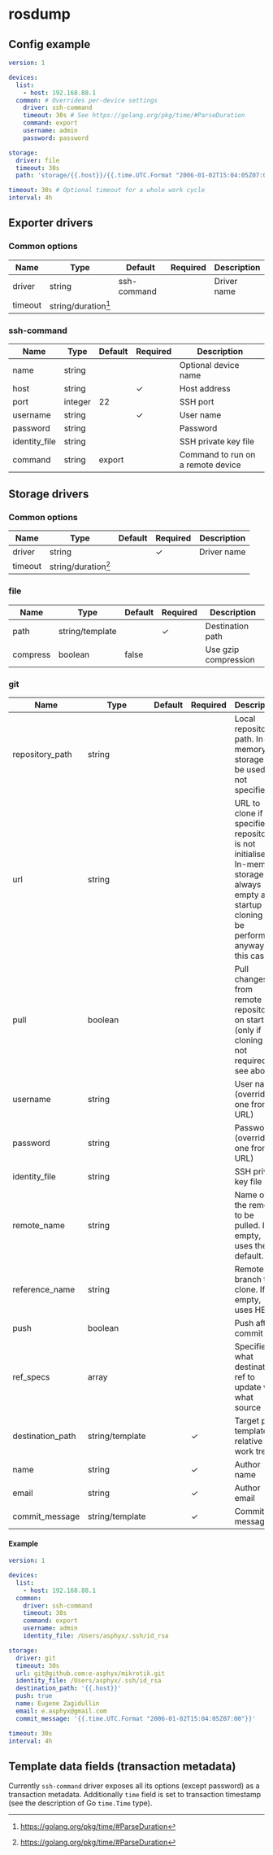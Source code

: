 # rosdump

## Config example

```yaml
version: 1

devices:
  list:
    - host: 192.168.88.1
  common: # Overrides per-device settings
    driver: ssh-command
    timeout: 30s # See https://golang.org/pkg/time/#ParseDuration
    command: export
    username: admin
    password: password

storage:
  driver: file
  timeout: 30s
  path: 'storage/{{.host}}/{{.time.UTC.Format "2006-01-02T15:04:05Z07:00"}}'

timeout: 30s # Optional timeout for a whole work cycle
interval: 4h
```

## Exporter drivers

### Common options

| Name    | Type                | Default     | Required | Description |
| ------- | ------------------- | ----------- | -------- | ----------- |
| driver  | string              | ssh-command |          | Driver name |
| timeout | string/duration[^1] |             |          |             |

### ssh-command

| Name          | Type    | Default | Required | Description                       |
| ------------- | ------- | ------- | -------- | --------------------------------- |
| name          | string  |         |          | Optional device name              |
| host          | string  |         | ✓        | Host address                      |
| port          | integer | 22      |          | SSH port                          |
| username      | string  |         | ✓        | User name                         |
| password      | string  |         |          | Password                          |
| identity_file | string  |         |          | SSH private key file              |
| command       | string  | export  |          | Command to run on a remote device |

## Storage drivers

### Common options

| Name    | Type                | Default | Required | Description |
| ------- | ------------------- | ------- | -------- | ----------- |
| driver  | string              |         | ✓        | Driver name |
| timeout | string/duration[^1] |         |          |             |

### file

| Name     | Type            | Default | Required | Description          |
| -------- | --------------- | ------- | -------- | -------------------- |
| path     | string/template |         | ✓        | Destination path     |
| compress | boolean         | false   |          | Use gzip compression |

### git

| Name             | Type            | Default | Required | Description                                                  |
| ---------------- | --------------- | ------- | -------- | ------------------------------------------------------------ |
| repository_path  | string          |         |          | Local repository path. In-memory storage will be used if not specified. |
| url              | string          |         |          | URL to clone if the specified repository is not initialised. In-memory storage is always empty at startup so cloning will be performed anyway in this case. |
| pull             | boolean         |         |          | Pull changes from remote repository on startup (only if cloning is not required, see above). |
| username         | string          |         |          | User name (overrides one from URL)                           |
| password         | string          |         |          | Password (overrides one from URL)                            |
| identity_file    | string          |         |          | SSH private key file                                         |
| remote_name      | string          |         |          | Name of the remote to be pulled. If empty, uses the default. |
| reference_name   | string          |         |          | Remote branch to clone. If empty, uses HEAD.                 |
| push             | boolean         |         |          | Push after commit                                            |
| ref_specs        | array           |         |          | Specifies what destination ref to update with what source    |
| destination_path | string/template |         | ✓        | Target path template relative to work tree                   |
| name             | string          |         | ✓        | Author name                                                  |
| email            | string          |         | ✓        | Author email                                                 |
| commit_message   | string/template |         | ✓        | Commit message                                               |

[^1]: https://golang.org/pkg/time/#ParseDuration

#### Example

```yaml
version: 1

devices:
  list:
    - host: 192.168.88.1
  common:
    driver: ssh-command
    timeout: 30s
    command: export
    username: admin
    identity_file: /Users/asphyx/.ssh/id_rsa

storage:
  driver: git
  timeout: 30s
  url: git@github.com:e-asphyx/mikrotik.git
  identity_file: /Users/asphyx/.ssh/id_rsa
  destination_path: '{{.host}}'
  push: true
  name: Eugene Zagidullin
  email: e.asphyx@gmail.com
  commit_message: '{{.time.UTC.Format "2006-01-02T15:04:05Z07:00"}}'

timeout: 30s
interval: 4h
```

## Template data fields (transaction metadata)

Currently `ssh-command` driver exposes all its options (except password) as a transaction metadata. Additionally `time` field is set to transaction timestamp (see the description of Go `time.Time` type).
